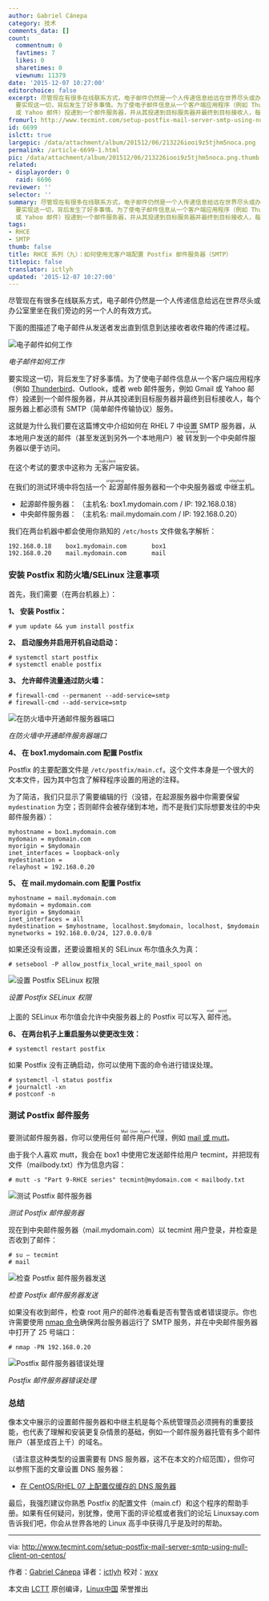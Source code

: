 ```yaml
---
author: Gabriel Cánepa
category: 技术
comments_data: []
count:
  commentnum: 0
  favtimes: 7
  likes: 0
  sharetimes: 0
  viewnum: 11379
date: '2015-12-07 10:27:00'
editorchoice: false
excerpt: 尽管现在有很多在线联系方式，电子邮件仍然是一个人传递信息给远在世界尽头或办公室里坐在我们旁边的另一个人的有效方式。 下面的图描述了电子邮件从发送者发出直到信息到达接收者收件箱的传递过程。  电子邮件如何工作
  要实现这一切，背后发生了好多事情。为了使电子邮件信息从一个客户端应用程序（例如 Thunderbird、Outlook，或者 web 邮件服务，例如 Gmail
  或 Yahoo 邮件）投递到一个邮件服务器，并从其投递到目标服务器并最终到目标接收人，每个服务器上都必须有 SMTP（简单邮件传输协议）服务。 这就是为什么我们要在这篇博文中介绍
fromurl: http://www.tecmint.com/setup-postfix-mail-server-smtp-using-null-client-on-centos/
id: 6699
islctt: true
largepic: /data/attachment/album/201512/06/213226iooi9z5tjhm5noca.png
permalink: /article-6699-1.html
pic: /data/attachment/album/201512/06/213226iooi9z5tjhm5noca.png.thumb.jpg
related:
- displayorder: 0
  raid: 6696
reviewer: ''
selector: ''
summary: 尽管现在有很多在线联系方式，电子邮件仍然是一个人传递信息给远在世界尽头或办公室里坐在我们旁边的另一个人的有效方式。 下面的图描述了电子邮件从发送者发出直到信息到达接收者收件箱的传递过程。  电子邮件如何工作
  要实现这一切，背后发生了好多事情。为了使电子邮件信息从一个客户端应用程序（例如 Thunderbird、Outlook，或者 web 邮件服务，例如 Gmail
  或 Yahoo 邮件）投递到一个邮件服务器，并从其投递到目标服务器并最终到目标接收人，每个服务器上都必须有 SMTP（简单邮件传输协议）服务。 这就是为什么我们要在这篇博文中介绍
tags:
- RHCE
- SMTP
thumb: false
title: RHCE 系列（九）：如何使用无客户端配置 Postfix 邮件服务器（SMTP）
titlepic: false
translator: ictlyh
updated: '2015-12-07 10:27:00'
---
```


尽管现在有很多在线联系方式，电子邮件仍然是一个人传递信息给远在世界尽头或办公室里坐在我们旁边的另一个人的有效方式。


下面的图描述了电子邮件从发送者发出直到信息到达接收者收件箱的传递过程。


![电子邮件如何工作](/data/attachment/album/201512/06/213226iooi9z5tjhm5noca.png)


*电子邮件如何工作*


要实现这一切，背后发生了好多事情。为了使电子邮件信息从一个客户端应用程序（例如 [Thunderbird](http://www.tecmint.com/install-thunderbird-17-in-ubuntu-xubuntu-linux-mint/)、Outlook，或者 web 邮件服务，例如 Gmail 或 Yahoo 邮件）投递到一个邮件服务器，并从其投递到目标服务器并最终到目标接收人，每个服务器上都必须有 SMTP（简单邮件传输协议）服务。


这就是为什么我们要在这篇博文中介绍如何在 RHEL 7 中设置 SMTP 服务器，从本地用户发送的邮件（甚至发送到另外一个本地用户）被<ruby> 转发 <rp>  （ </rp> <rt>  forward </rt> <rp>  ） </rp></ruby>到一个中央邮件服务器以便于访问。


在这个考试的要求中这称为<ruby> 无客户端 <rp>  （ </rp> <rt>  null-client </rt> <rp>  ） </rp></ruby>安装。


在我们的测试环境中将包括一个<ruby> 起源 <rp>  （ </rp> <rt>  originating </rt> <rp>  ） </rp></ruby>邮件服务器和一个中央服务器或<ruby> 中继主机 <rp>  （ </rp> <rt>  relayhost </rt> <rp>  ） </rp></ruby>。


* 起源邮件服务器： （主机名: box1.mydomain.com / IP: 192.168.0.18）
* 中央邮件服务器： （主机名: mail.mydomain.com / IP: 192.168.0.20）


我们在两台机器中都会使用你熟知的 `/etc/hosts` 文件做名字解析：



```
192.168.0.18    box1.mydomain.com       box1
192.168.0.20    mail.mydomain.com       mail

```

### 安装 Postfix 和防火墙/SELinux 注意事项


首先，我们需要（在两台机器上）：


**1、 安装 Postfix：**



```
# yum update && yum install postfix

```

**2、 启动服务并启用开机自动启动：**



```
# systemctl start postfix
# systemctl enable postfix

```

**3、 允许邮件流量通过防火墙：**



```
# firewall-cmd --permanent --add-service=smtp
# firewall-cmd --add-service=smtp

```

![在防火墙中开通邮件服务器端口](/data/attachment/album/201512/06/213227t16qe1egz1q2rhc2.png)


*在防火墙中开通邮件服务器端口*


**4、 在 box1.mydomain.com 配置 Postfix**


Postfix 的主要配置文件是 `/etc/postfix/main.cf`。这个文件本身是一个很大的文本文件，因为其中包含了解释程序设置的用途的注释。


为了简洁，我们只显示了需要编辑的行（没错，在起源服务器中你需要保留 `mydestination` 为空；否则邮件会被存储到本地，而不是我们实际想要发往的中央邮件服务器）：



```
myhostname = box1.mydomain.com
mydomain = mydomain.com
myorigin = $mydomain
inet_interfaces = loopback-only
mydestination =
relayhost = 192.168.0.20

```

**5、 在 mail.mydomain.com 配置 Postfix**



```
myhostname = mail.mydomain.com
mydomain = mydomain.com
myorigin = $mydomain
inet_interfaces = all
mydestination = $myhostname, localhost.$mydomain, localhost, $mydomain
mynetworks = 192.168.0.0/24, 127.0.0.0/8

```

如果还没有设置，还要设置相关的 SELinux 布尔值永久为真：



```
# setsebool -P allow_postfix_local_write_mail_spool on

```

![设置 Postfix SELinux 权限](/data/attachment/album/201512/06/213227nxrgkw0owlwwrwsx.png)


*设置 Postfix SELinux 权限*


上面的 SELinux 布尔值会允许中央服务器上的 Postfix 可以写入<ruby> 邮件池 <rp>  （ </rp> <rt>  mail spool </rt> <rp>  ） </rp></ruby>。


**6、 在两台机子上重启服务以使更改生效：**



```
# systemctl restart postfix

```

如果 Postfix 没有正确启动，你可以使用下面的命令进行错误处理。



```
# systemctl -l status postfix
# journalctl -xn
# postconf -n

```

### 测试 Postfix 邮件服务


要测试邮件服务器，你可以使用任何<ruby> 邮件用户代理 <rp>  （ </rp> <rt>  Mail User Agent，MUA </rt> <rp>  ） </rp></ruby>，例如 [mail 或 mutt](http://www.tecmint.com/send-mail-from-command-line-using-mutt-command/)。


由于我个人喜欢 mutt，我会在 box1 中使用它发送邮件给用户 tecmint，并把现有文件（mailbody.txt）作为信息内容：



```
# mutt -s "Part 9-RHCE series" tecmint@mydomain.com < mailbody.txt

```

![测试 Postfix 邮件服务器](/data/attachment/album/201512/06/213228vt5sszfoeyfeeyhn.png)


*测试 Postfix 邮件服务器*


现在到中央邮件服务器（mail.mydomain.com）以 tecmint 用户登录，并检查是否收到了邮件：



```
# su – tecmint
# mail

```

![检查 Postfix 邮件服务器发送](/data/attachment/album/201512/06/213230ffa1kjcaqwqwco5z.png)


*检查 Postfix 邮件服务器发送*


如果没有收到邮件，检查 root 用户的邮件池看看是否有警告或者错误提示。你也许需要使用 [nmap 命令](http://www.tecmint.com/nmap-command-examples/)确保两台服务器运行了 SMTP 服务，并在中央邮件服务器中打开了 25 号端口：



```
# nmap -PN 192.168.0.20

```

![Postfix 邮件服务器错误处理](/data/attachment/album/201512/06/213232c424fzdii52p3q1q.png)


*Postfix 邮件服务器错误处理*


### 总结


像本文中展示的设置邮件服务器和中继主机是每个系统管理员必须拥有的重要技能，也代表了理解和安装更复杂情景的基础，例如一个邮件服务器托管有多个邮件账户（甚至成百上千）的域名。


（请注意这种类型的设置需要有 DNS 服务器，这不在本文的介绍范围），但你可以参照下面的文章设置 DNS 服务器：


* [在 CentOS/RHEL 07 上配置仅缓存的 DNS 服务器](http://www.tecmint.com/setup-dns-cache-server-in-centos-7/)


最后，我强烈建议你熟悉 Postfix 的配置文件（main.cf）和这个程序的帮助手册。如果有任何疑问，别犹豫，使用下面的评论框或者我们的论坛 Linuxsay.com 告诉我们吧，你会从世界各地的 Linux 高手中获得几乎是及时的帮助。




---


via: <http://www.tecmint.com/setup-postfix-mail-server-smtp-using-null-client-on-centos/>


作者：[Gabriel Cánepa](http://www.tecmint.com/author/gacanepa/) 译者：[ictlyh](https//www.mutouxiaogui.cn/blog/) 校对：[wxy](https://github.com/wxy)


本文由 [LCTT](https://github.com/LCTT/TranslateProject) 原创编译，[Linux中国](https://linux.cn/) 荣誉推出